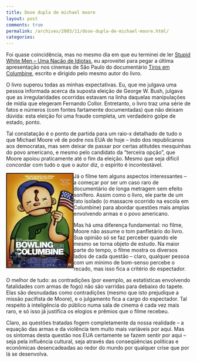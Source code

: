 ```yaml
---
title: Dose dupla de michael moore
layout: post
comments: true
permalink: /archives/2003/11/dose-dupla-de-michael-moore.html/
categories:
---
```

Foi quase coincidência, mas no mesmo dia em que eu terminei de ler <a href="http://www.livrariasaraiva.com.br/produto/produto.dll/detalhe?pro_id=128859" >Stupid White Men &#8211; Uma Nacão de Idiotas</a>, eu aproveitei para pegar a última apresentação nos cinemas de São Paulo do documentário <a href="http://epipoca.cidadeinternet.com.br/filmes_zoom.cfm?id=4233" >Tiros em Columbine</a>, escrito e dirigido pelo mesmo autor do livro.

O livro superou todas as minhas expectativas. Eu, que me julgava uma pessoa informada acerca da suposta eleição de George W. Bush, julgava que as irregularidades ocorridas estavam na linha daquelas manipulações de mídia que elegeram Fernando Collor. Entretanto, o livro traz uma série de fatos e números (com fontes fartamente documentadas) que não deixam dúvida: esta eleição foi uma fraude completa, um verdadeiro golpe de estado, ponto.

Tal constatação é o ponto de partida para um raio-x detalhado de tudo o que Michael Moore vê de podre nos EUA de hoje &#8211; indo dos republicanos aos democratas, mas sem deixar de passar por certas atitutdes mesquinhas do povo americano, e mesmo pelo candidato da &#8220;terceira opção&#8221;, que Moore apoiou praticamente até o fim da eleição. Mesmo que seja difícil concordar com tudo o que o autor diz, o espírito é incontestável.

<img src=/img/blig/tirosemcolumbine.jpg align="left" border=2>Já o filme tem alguns aspectos interessantes &#8211; a começar por ser um caso raro de documentário de longa metragem sem efeito sonífero. Assim como o livro, ele parte de um fato isolado (o massacre ocorrido na escola em Columbine) para abordar questões mais amplas envolvendo armas e o povo americano.

Mas há uma diferença fundamental: no filme, Moore não assume o tom panfletário do livro. Sua opinião só se faz perceber quando ele mesmo se torna objeto de estudo. Na maior parte do tempo, o filme mostra os diversos lados de cada questão &#8211; claro, qualquer pessoa com um mínimo de bom-senso percebe o recado, mas isso fica a critério do espectador.

O melhor de tudo: as contradições (por exemplo, as estatísticas envolvendo fatalidades com armas de fogo) não são varridas para debaixo do tapete. Elas são desnudadas como contradições (mesmo que isto prejudique a missão pacifista de Moore), e o julgamento fica a cargo do espectador. Tal respeito à inteligência do público numa sala de cinema é cada vez mais raro, e só isso já justifica os elogios e prêmios que o filme recebeu.

Claro, as questões tratadas fogem completamente da nossa realidade &#8211; a equação das armas e da violência tem muito mais variáveis por aqui. Mas os sintomas desta questão nos EUA certamente se fazem sentir por aqui &#8211; seja pela influência cultural, seja através das conseqüências políticas e econômicas desencadeadas ao redor do mundo por qualquer crise que por lá se desenvolva.
